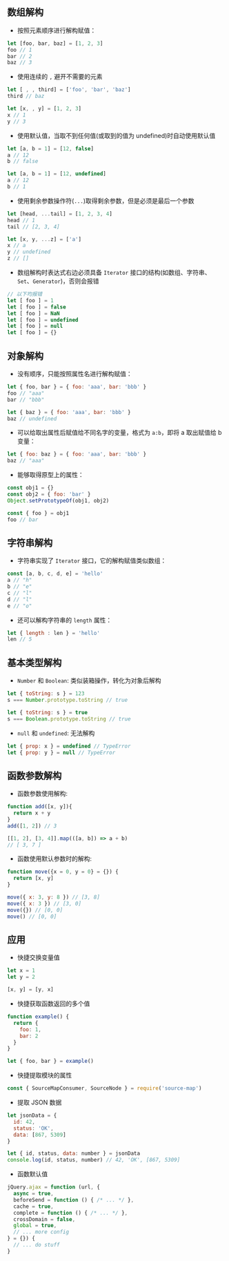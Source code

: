 ## 数组解构

+ 按照元素顺序进行解构赋值：

```js
let [foo, bar, baz] = [1, 2, 3]
foo // 1
bar // 2
baz // 3
```

+ 使用连续的 `,` 避开不需要的元素

```js
let [ , , third] = ['foo', 'bar', 'baz']
third // baz

let [x, , y] = [1, 2, 3]
x // 1
y // 3
```

+ 使用默认值，当取不到任何值(或取到的值为 undefined)时自动使用默认值

```js
let [a, b = 1] = [12, false]
a // 12
b // false

let [a, b = 1] = [12, undefined]
a // 12
b // 1
```

+ 使用剩余参数操作符(`...`)取得剩余参数，但是必须是最后一个参数

```js
let [head, ...tail] = [1, 2, 3, 4]
head // 1
tail // [2, 3, 4]

let [x, y, ...z] = ['a']
x // a
y // undefined
z // []
```

+ 数组解构时表达式右边必须具备 `Iterator` 接口的结构(如数组、字符串、`Set`、`Generator`)，否则会报错

```js
// 以下均报错
let [ foo ] = 1
let [ foo ] = false
let [ foo ] = NaN
let [ foo ] = undefined
let [ foo ] = null
let [ foo ] = {}
```



## 对象解构

+ 没有顺序，只能按照属性名进行解构赋值：

```js
let { foo, bar } = { foo: 'aaa', bar: 'bbb' }
foo // "aaa"
bar // "bbb"

let { baz } = { foo: 'aaa', bar: 'bbb' }
baz // undefined
```

+ 可以给取出属性后赋值给不同名字的变量，格式为 `a:b`，即将 a 取出赋值给 b 变量：

```js
let { foo: baz } = { foo: 'aaa', bar: 'bbb' }
baz // "aaa"
```

+ 能够取得原型上的属性：

```js
const obj1 = {}
const obj2 = { foo: 'bar' }
Object.setPrototypeOf(obj1, obj2)

const { foo } = obj1
foo // bar
```


## 字符串解构

+ 字符串实现了 `Iterator` 接口，它的解构赋值类似数组：

```js
const [a, b, c, d, e] = 'hello'
a // "h"
b // "e"
c // "l"
d // "l"
e // "o"
```

+ 还可以解构字符串的 `length` 属性：
```js
let { length : len } = 'hello'
len // 5
```


## 基本类型解构

+ `Number` 和 `Boolean`: 类似装箱操作，转化为对象后解构

```js
let { toString: s } = 123
s === Number.prototype.toString // true

let { toString: s } = true
s === Boolean.prototype.toString // true
```

+ `null` 和 `undefined`: 无法解构

```js
let { prop: x } = undefined // TypeError
let { prop: y } = null // TypeError
```

## 函数参数解构

+ 函数参数使用解构:

```js
function add([x, y]){
  return x + y
}
add([1, 2]) // 3

[[1, 2], [3, 4]].map(([a, b]) => a + b)
// [ 3, 7 ]
```

+ 函数使用默认参数时的解构:

```js
function move({x = 0, y = 0} = {}) {
  return [x, y]
}

move({ x: 3, y: 8 }) // [3, 8]
move({ x: 3 }) // [3, 0]
move({}) // [0, 0]
move() // [0, 0]
```


## 应用

+ 快捷交换变量值

```js
let x = 1
let y = 2

[x, y] = [y, x]
```

+ 快捷获取函数返回的多个值

```js
function example() {
  return {
    foo: 1,
    bar: 2
  }
}

let { foo, bar } = example()
```

+ 快捷提取模块的属性

```js
const { SourceMapConsumer, SourceNode } = require('source-map')
```

+ 提取 JSON 数据

```js
let jsonData = {
  id: 42,
  status: 'OK',
  data: [867, 5309]
}

let { id, status, data: number } = jsonData
console.log(id, status, number) // 42, 'OK', [867, 5309]
```

+ 函数默认值

```js
jQuery.ajax = function (url, {
  async = true,
  beforeSend = function () { /* ... */ },
  cache = true,
  complete = function () { /* ... */ },
  crossDomain = false,
  global = true,
  // ... more config
} = {}) {
  // ... do stuff
}
```